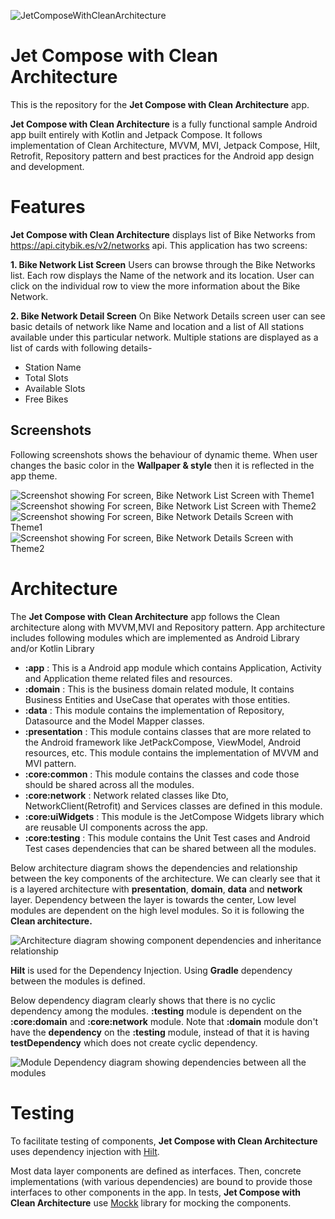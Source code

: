 ![JetComposeWithCleanArchitecture](docs/images/app_image.png "Jet Compose with Clean Architecture")

Jet Compose with Clean Architecture
===================================

This is the repository for the **Jet Compose with Clean Architecture** app.

**Jet Compose with Clean Architecture** is a fully functional sample Android app built entirely with Kotlin and Jetpack Compose. 
It follows implementation of Clean Architecture, MVVM, MVI, Jetpack Compose, Hilt, Retrofit, Repository pattern 
and best practices for the Android app design and development.

# Features

**Jet Compose with Clean Architecture** displays list of Bike Networks from https://api.citybik.es/v2/networks api.
This application has two screens:

**1. Bike Network List Screen**
Users can browse through the Bike Networks list. Each row displays the Name of the network and its location. 
User can click on the individual row to view the more information about the Bike Network.

**2. Bike Network Detail Screen**
On Bike Network Details screen user can see basic details of network like Name and location and a list of All 
stations available under this particular network. Multiple stations are displayed as a list of cards with following details-
- Station Name
- Total Slots
- Available Slots
- Free Bikes

## Screenshots
Following screenshots shows the behaviour of dynamic theme. When user changes the basic color in the **Wallpaper & style** then it is reflected in the app theme.

![Screenshot showing For screen, Bike Network List Screen with Theme1](docs/images/bike_networks_theme1.png "Screenshot showing For screen, Bike Network List Screen with Theme1")
![Screenshot showing For screen, Bike Network List Screen with Theme2](docs/images/bike_networks_theme2.png "Screenshot showing For screen, Bike Network List Screen with Theme2")
![Screenshot showing For screen, Bike Network Details Screen with Theme1](docs/images/bike_network_detail_theme1.png "Screenshot showing For screen, Bike Network Details Screen with Theme1")
![Screenshot showing For screen, Bike Network Details Screen with Theme2](docs/images/bike_network_detail_theme2.png "Screenshot showing For screen, Bike Network Details Screen with Theme2")


# Architecture

The **Jet Compose with Clean Architecture** app follows the Clean architecture along with MVVM,MVI and Repository pattern.
App architecture includes following modules which are implemented as Android Library and/or Kotlin Library
- **:app** : This is a Android app module which contains Application, Activity and Application theme related files and resources. 
- **:domain** : This is the business domain related module, It contains Business Entities and UseCase that operates with those entities.
- **:data** : This module contains the implementation of Repository, Datasource and the Model Mapper classes.
- **:presentation** : This module contains classes that are more related to the Android framework like JetPackCompose, ViewModel, Android resources, etc. This module contains the implementation of MVVM and MVI pattern.
- **:core:common** : This module contains the classes and code those should be shared across all the modules.
- **:core:network** : Network related classes like Dto, NetworkClient(Retrofit) and Services classes are defined in this module.
- **:core:uiWidgets** : This module is the JetCompose Widgets library which are reusable UI components across the app.
- **:core:testing** : This module contains the Unit Test cases and Android Test cases dependencies that can be shared between all the modules.

Below architecture diagram shows the dependencies and relationship between the key components of the architecture. We can clearly see that it is a layered architecture with **presentation**, **domain**, **data** and **network** layer.
Dependency between the layer is towards the center, Low level modules are dependent on the high level modules. So it is following the **Clean architecture.**

![Architecture diagram showing component dependencies and inheritance relationship](docs/images/architect_diagram.png "Architecture diagram showing component dependencies and inheritance relationship")

**Hilt** is used for the Dependency Injection. Using **Gradle** dependency between the modules is defined.

Below dependency diagram clearly shows that there is no cyclic dependency among the modules. **:testing** module is dependent on the **:core:domain** and **:core:network** module. Note that **:domain** module don't have the **dependency** on the **:testing** module, instead of that it is having **testDependency** which does not create cyclic dependency.

![Module Dependency diagram showing dependencies between all the modules](docs/images/module_dependency_diagram.png "Module Dependency diagram showing dependencies between all the modules")

# Testing

To facilitate testing of components, **Jet Compose with Clean Architecture** uses dependency injection with
[Hilt](https://developer.android.com/training/dependency-injection/hilt-android).

Most data layer components are defined as interfaces.
Then, concrete implementations (with various dependencies) are bound to provide those interfaces to
other components in the app.
In tests, **Jet Compose with Clean Architecture** use [Mockk](https://mockk.io/ANDROID.html) library for mocking the components.